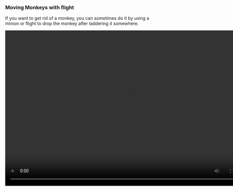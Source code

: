 ### Moving Monkeys with flight


If you want to get rid of a monkey, you can sometimes do it by using a minion or flight to drop the monkey after laddering it somewhere.


<video controls="true" width="800" height="500" ><source src="https://raw.githubusercontent.com/1IlIl/wikidata/main/tra_trsw2_stuff/MonkeyDrop.mp4"></video>
